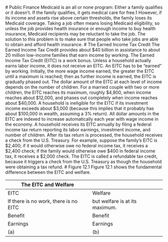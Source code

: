 \# Public Finance Medicaid is an all or none program: Either a family qualifies or it doesn’t. If the family qualifies, it gets medical care for free.1 However, if its income and assets rise above certain thresholds, the family loses its Medicaid coverage. Taking a job often means losing Medicaid eligibility, so unless the job provides health insurance or enough income to buy health insurance, Medicaid recipients may be reluctant to take the job. The solution to this problem is to make sure that people who take jobs are able to obtain and afford health insurance. # The Earned Income Tax Credit The Earned Income Tax Credit provides about $40 billion in assistance to about 20 million low-income families that earn income by working. The Earned Income Tax Credit (EITC) is a work bonus. Unless a household actually earns labor income, it does not receive an EITC. An EITC has to be “earned” by working. Initially, the more wage income earned, the greater the EITC until a maximum is reached; then as further income is earned, the EITC is gradually phased out. The dollar amount of the EITC at each level of income depends on the number of children. For a married couple with two or more children, the EITC reaches its maximum, roughly $4,800, when income reaches about $12,000, and phases out completely when income reaches about $40,000. A household is ineligible for the EITC if its investment income exceeds about $3,000 (because this implies that it probably has about $100,000 in wealth, assuming a 3% return). All dollar amounts in the EITC are indexed to increase automatically each year with wage income in the economy. A household receives its EITC annually by filing a federal income tax return reporting its labor earnings, investment income, and number of children. After its tax return is processed, the household receives a check from the U.S. Treasury. For example, suppose the family’s EITC is $2,400; if it would otherwise owe no federal income tax, it receives a $2,400 check; if the family would otherwise owe $400 in federal income tax, it receives a $2,000 check. The EITC is called a refundable tax credit, because it triggers a check from the U.S. Treasury as though the household were obtaining a tax refund. # Figure 12.1 Figure 12.1 shows the fundamental difference between the EITC and welfare.

| The EITC and Welfare                  |                                |
| ------------------------------------- | ------------------------------ |
| EITC                                  | Welfare                        |
| If there is no work, there is no EITC | but welfare is at its maximum. |
| Benefit                               | Benefit                        |
| Earnings                              | Earnings                       |
| (a)                                   | (b)                            |
